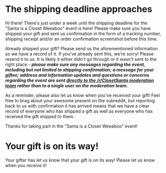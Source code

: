 # The shipping deadline approaches

Hi there!
There's just under a week until the shipping deadline for the "Santa is a Closet Weeaboo" event is here! Please make sure you have shipped your gift and sent us confirmation in the form of a tracking number, shipping receipt and/or an order confirmation screenshot before this time.

Already shipped your gift? Please send us the aforementioned information so we have a record of it. If you've already sent this, we're sorry! 
Please resend it to us. It is likely it either didn't go through or it wasn't sent to the right place - 
**_please make sure any messages regarding the event, including but not limited to shipping confirmation; a message for your giftee; address and information updates and questions or concerns regarding the event are sent 
[directly to the /r/ClosetSanta moderation team](https://www.reddit.com/message/compose?to=%2Fr%2FClosetSanta) rather than to a single user on the moderation team._**

As a reminder, please also let us know when you've received your gift! Feel free to brag about your awesome present on the subreddit, but reporting back to us with confirmation it has arrived means that we have a clear record of everyone who has shipped a gift as well as everyone who has received the gift shipped to them.

Thanks for taking part in the "Santa is a Closet Weeaboo" event!

# Your gift is on its way!

Your gifter has let us know that your gift is on its way! Please let us know when you receive it!
